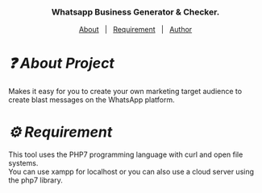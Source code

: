 <div align="center">
  <h3>Whatsapp Business Generator & Checker.</h3>
  
  <a href="#-about-project">About</a> &#xa0; | &#xa0;
  <a href="#%EF%B8%8F-requirement">Requirement</a> &#xa0; | &#xa0;
  <a href="https://arizu.id">Author</a>
</div>

# _❓ About Project_
Makes it easy for you to create your own marketing target audience to create blast messages on the WhatsApp platform.

# _⚙️ Requirement_
This tool uses the PHP7 programming language with curl and open file systems.<br/>
You can use xampp for localhost or you can also use a cloud server using the php7 library.




